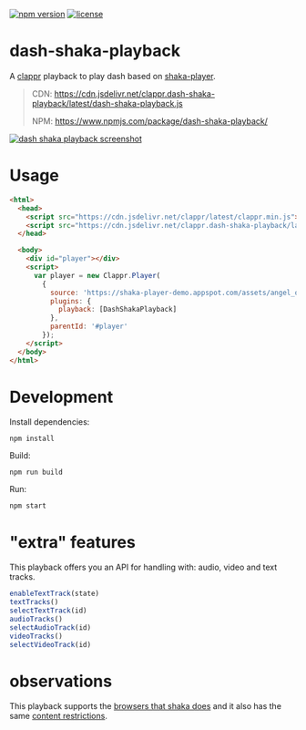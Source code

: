 [![npm version](https://badge.fury.io/js/dash-shaka-playback.svg)](https://badge.fury.io/js/dash-shaka-playback)
[![license](https://img.shields.io/badge/license-BSD--3--Clause-blue.svg)](https://img.shields.io/badge/license-BSD--3--Clause-blue.svg)
# dash-shaka-playback

A [clappr](https://github.com/clappr/clappr) playback to play dash based on [shaka-player](https://github.com/google/shaka-player).

> CDN: https://cdn.jsdelivr.net/clappr.dash-shaka-playback/latest/dash-shaka-playback.js
> 
> NPM: https://www.npmjs.com/package/dash-shaka-playback/

[![dash shaka playback screenshot](https://raw.githubusercontent.com/clappr/dash-shaka-playback/master/public/screen-shot-dash-clappr.png)](https://jsfiddle.net/m8ndduLo/)

# Usage

```html
<html>
  <head>
    <script src="https://cdn.jsdelivr.net/clappr/latest/clappr.min.js"></script>
    <script src="https://cdn.jsdelivr.net/clappr.dash-shaka-playback/latest/dash-shaka-playback.js"></script>
  </head>

  <body>
    <div id="player"></div>
    <script>
      var player = new Clappr.Player(
        {
          source: 'https://shaka-player-demo.appspot.com/assets/angel_one.mpd?_=1446383792251',
          plugins: {
            playback: [DashShakaPlayback]
          },
          parentId: '#player'
        });
    </script>
  </body>
</html>
```

# Development

Install dependencies:

`npm install`

Build:

`npm run build`

Run:

`npm start`

# "extra" features

This playback offers you an API for handling with: audio, video and text tracks.

```javascript
enableTextTrack(state)
textTracks()
selectTextTrack(id)
audioTracks()
selectAudioTrack(id)
videoTracks()
selectVideoTrack(id)
```

# observations

This playback supports the [browsers that shaka does](https://shaka-player-demo.appspot.com/docs/tutorial-porting.html) and it also has the same [content restrictions](https://shaka-player-demo.appspot.com/docs/tutorial-caveats.html).

